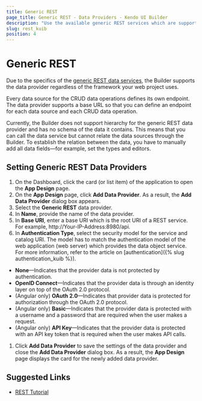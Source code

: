 ```yaml
---
title: Generic REST
page_title: Generic REST - Data Providers - Kendo UI Builder
description: "Use the available generic REST services which are supported by the Kendo UI Builder tool for creating and managing Angular and AngularJS-based web applications."
slug: rest_kuib
position: 4
---
```


# Generic REST

Due to the specifics of the [generic REST data services](http://www.restapitutorial.com/lessons/whatisrest.html), the Builder supports the data provider regardless of the framework your web project uses.

Every data source for the CRUD data operations defines its own endpoint. The data provider supports a base URL so that you can define an endpoint for each data source and each CRUD data operation.

Currently, the Builder does not support hierarchy for the generic REST data provider and has no schema of the data it contains. This means that you can call the data service but cannot relate the data sources through the Builder. To establish the relation between the data, you have to manually add all data fields&mdash;for example, set the types and editors.

## Setting Generic REST Data Providers

1. On the Dashboard, click the card (or list item) of the application to open the **App Design** page.
1. On the **App Design** page, click **Add Data Provider**. As a result, the **Add Data Provider** dialog box appears.
1. Select the **Generic REST** data provider.
1. In **Name**, provide the name of the data provider.
1. In **Base URI**, enter a base URI which is the root URI of a REST service. For example, http://Your-IP-Address:8980/api.
1. In **Authentication Type**, select the security model for the service and catalog URI. The model has to match the authentication model of the web application (web server) which provides the data object service. For more information, refer to the article on [authentication]({% slug authentication_kuib %}).

  * **None**&mdash;Indicates that the provider data is not protected by authentication.
  * **OpenID Connect**&mdash;Indicates that the provider data is through an identity layer on top of the OAuth 2.0 protocol.
  * (Angular only) **OAuth 2.0**&mdash;Indicates that provider data is protected for authorization through the OAuth 2.0 protocol.
  * (Angular only) **Basic**&mdash;Indicates that the provider data is protected with a username and a password that are required when the user makes a request.
  * (Angular only) **API Key**&mdash;Indicates that the provider data is protected with an API key token that is required when the user makes API calls.

1. Click **Add Data Provider** to save the settings of the data provider and close the **Add Data Provider** dialog box. As a result, the **App Design** page displays the card for the newly added data provider.

## Suggested Links

* [REST Tutorial](http://www.restapitutorial.com/lessons/whatisrest.html)

